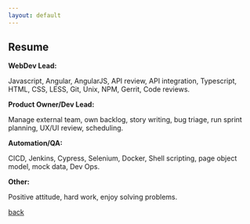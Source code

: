 ```yaml
---
layout: default
---
```


## Resume

**WebDev Lead:**

Javascript, Angular, AngularJS, API review, API integration, Typescript, HTML, CSS, LESS, Git, Unix, NPM, Gerrit, Code reviews.


**Product Owner/Dev Lead:**

Manage external team, own backlog, story writing, bug triage, run sprint planning, UX/UI review, scheduling.


**Automation/QA:**

CICD, Jenkins, Cypress, Selenium, Docker, Shell scripting, page object model, mock data, Dev Ops.


**Other:**

Positive attitude, hard work, enjoy solving problems.



[back](./)